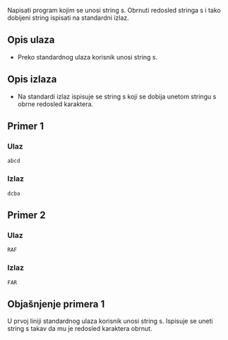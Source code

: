 
Napisati program kojim se unosi string s. Obrnuti redosled stringa s i tako dobijeni string ispisati na standardni izlaz.

## Opis ulaza

  - Preko standardnog ulaza korisnik unosi string s.

## Opis izlaza

  - Na standardi izlaz ispisuje se string s koji se dobija unetom stringu s obrne redosled karaktera.

## Primer 1

### Ulaz

~~~
abcd
~~~

### Izlaz

~~~
dcba
~~~

## Primer 2

### Ulaz

~~~
RAF
~~~

### Izlaz

~~~
FAR
~~~

## Objašnjenje primera 1

U prvoj liniji standardnog ulaza korisnik unosi string s. Ispisuje se uneti string s takav da mu je redosled karaktera obrnut.
